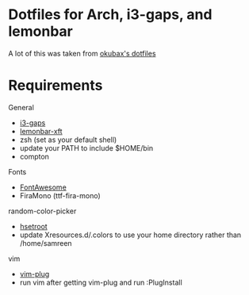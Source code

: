 # Dotfiles for Arch, i3-gaps, and lemonbar
A lot of this was taken from [okubax's dotfiles](https://github.com/okubax/dotfiles)

# Requirements
General
* [i3-gaps](https://github.com/Airblader/i3)
* [lemonbar-xft](https://aur.archlinux.org/packages/lemonbar-xft-git/)
* zsh (set as your default shell)
* update your PATH to include $HOME/bin
* compton

Fonts
* [FontAwesome](https://aur.archlinux.org/packages/ttf-font-awesome/)
* FiraMono (ttf-fira-mono)

random-color-picker
* [hsetroot](https://aur.archlinux.org/packages/hsetroot/)
* update Xresources.d/.colors to use your home directory rather than /home/samreen

vim
* [vim-plug](https://github.com/junegunn/vim-plug)
* run vim after getting vim-plug and run :PlugInstall
